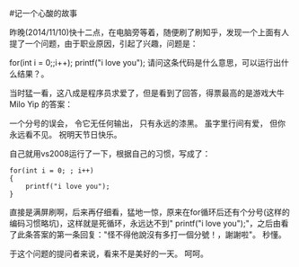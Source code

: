 #记一个心酸的故事

昨晚(2014/11/10)快十二点，在电脑旁等着，随便刷了刷知乎，发现一个上面有人提了一个问题，由于职业原因，引起了兴趣，问题是：

for(int i = 0;;i++); printf("i love you"); 请问这条代码是什么意思，可以运行出什么结果？。 

当时猛一看，这八成是程序员求爱了，但是看到了回答，得票最高的是游戏大牛Milo Yip 的答案：

一个分号的误会，
令它无任何输出，
只有永远的漆黑。
虽字里行间有爱，
但你永远看不见。
祝明天节日快乐。

自己就用vs2008运行了一下，根据自己的习惯，写成了：

<pre><code>for(int i = 0; ; i++)
{
    printf("i love you");
}
</code></pre>

直接是满屏刷啊，后来再仔细看，猛地一惊，原来在for循环后还有个分号(这样的编码习惯略坑)，这样就是死循环，永远达不到" printf("i love you");"，之后由看了此条答案的第一条回复："怪不得他說沒有多打一個分號！，謝謝啦"。  秒懂。

于这个问题的提问者来说，看来不是美好的一天。 呵呵。
